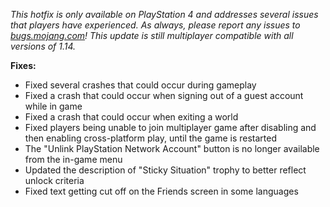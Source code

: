*This hotfix is only available on PlayStation 4 and addresses several issues that players have experienced. As always, please report any issues to [bugs.mojang.com](https://bugs.mojang.com/)! This update is still multiplayer compatible with all versions of 1.14.*

**Fixes:**

  *  Fixed several crashes that could occur during gameplay
  *  Fixed a crash that could occur when signing out of a guest account while in game
  *  Fixed a crash that could occur when exiting a world
  *  Fixed players being unable to join multiplayer game after disabling and then enabling cross-platform play, until the game is restarted
  *  The "Unlink PlayStation Network Account" button is no longer available from the in-game menu
  *  Updated the description of "Sticky Situation" trophy to better reflect unlock criteria
  *  Fixed text getting cut off on the Friends screen in some languages
